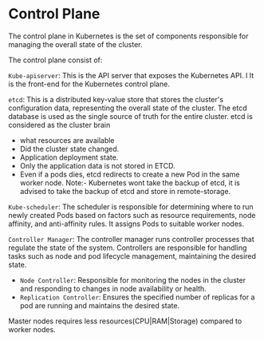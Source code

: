 # Control Plane
The control plane in Kubernetes is the set of components responsible for managing the overall state of the cluster.

The control plane consist of:

```Kube-apiserver```: This is the API server that exposes the Kubernetes API. I
It is the front-end for the Kubernetes control plane. 

```etcd```: This is a distributed key-value store that stores the cluster's configuration data,
representing the overall state of the cluster. The etcd database is used as the single source of truth for the entire cluster.
etcd is considered as the cluster brain 
- what resources are available
- Did the cluster state changed.
- Application deployment state.
- Only the application data is not stored in ETCD.
-  Even if a pods dies, etcd redirects to create a new Pod in the same worker node.
Note:- Kubernetes wont take the backup of etcd, it is advised to take the backup of etcd and store in remote-storage.

```Kube-scheduler```: The scheduler is responsible for determining where to run newly created Pods based on factors such as resource requirements, node affinity, 
and anti-affinity rules. It assigns Pods to suitable worker nodes.

```Controller Manager```: The controller manager runs controller processes that regulate the state of the system. 
Controllers are responsible for handling tasks such as node and pod lifecycle management, maintaining the desired state.
-   ```Node Controller```: Responsible for monitoring the nodes in the cluster and responding to changes in node availability or health.
-   ```Replication Controller```: Ensures the specified number of replicas for a pod are running and maintains the desired state.


Master nodes requires less resources(CPU|RAM|Storage) compared to worker nodes.
